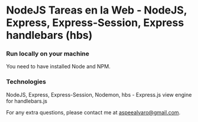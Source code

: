 # NodeJS Tareas en la Web - NodeJS, Express, Express-Session, Express handlebars (hbs)

### Run locally on your machine
You need to have installed Node and NPM.


### Technologies
NodeJS, Express, Express-Session, Nodemon, hbs - Express.js view engine for handlebars.js

For any extra questions, please contact me at aspeealvaro@gmail.com. 